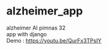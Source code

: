 # alzheimer_app
alzheimer AI pimnas 32
<br> app with django
<br> Demo : https://youtu.be/QurFx3TPsIY
